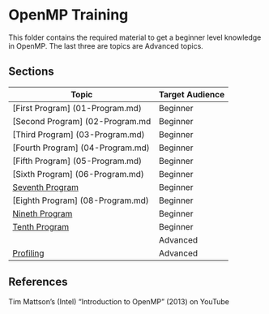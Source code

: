 # OpenMP Training
This folder contains the required material to get a beginner level knowledge in OpenMP. The last three are topics are Advanced topics.

## Sections

| Topic                                                  | Target Audience       |
| -------------------------------------------------------| --------------------- |
| [First Program] (01-Program.md)                        | Beginner              |
| [Second Program] (02-Program.md                        | Beginner              |
| [Third Program] (03-Program.md)                        | Beginner              |
| [Fourth Program] (04-Program.md)              		 | Beginner              |
| [Fifth Program] (05-Program.md)                        | Beginner              |
| [Sixth Program] (06-Program.md)                        | Beginner              |
| [Seventh Program](07-Program.md)                       | Beginner              |
| [Eighth Program] (08-Program.md)                       | Beginner              |
| [Nineth Program ](09-Program.md)                       | Beginner              |
| [Tenth Program](10-Program.md)                         | Beginner              |
| [](10-tasks.md)                                                | Advanced              |
| [Profiling](11-profiling.md)                                          | Advanced              |


## References
Tim Mattson’s (Intel) “Introduction to OpenMP” (2013) on YouTube

